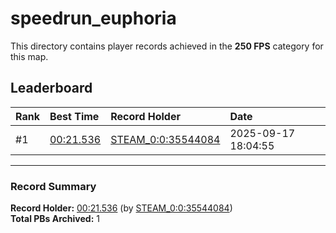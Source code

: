 # speedrun_euphoria

This directory contains player records achieved in the **250 FPS** category for this map.

## Leaderboard

| Rank | Best Time | Record Holder | Date                |
| :--- | :-------- | :------------ | :------------------ |
| #1   | [00:21.536](./00021536_STEAM_0_0_35544084_20250917-180455.zip) | [STEAM_0:0:35544084](https://speedrun16.com/profile/STEAM_0:0:35544084)   | 2025-09-17 18:04:55 |

---

### Record Summary
**Record Holder:** [00:21.536](./00021536_STEAM_0_0_35544084_20250917-180455.zip) (by [STEAM_0:0:35544084](https://speedrun16.com/profile/STEAM_0:0:35544084))  
**Total PBs Archived:** 1